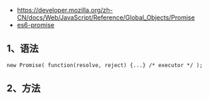 * https://developer.mozilla.org/zh-CN/docs/Web/JavaScript/Reference/Global_Objects/Promise  
* [es6-promise](https://github.com/stefanpenner/es6-promise)

## 1、语法
```
new Promise( function(resolve, reject) {...} /* executor */ );
```

## 2、方法
